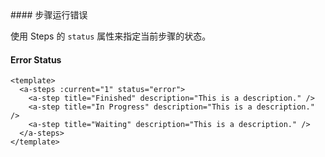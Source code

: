 <cn>
#### 步骤运行错误 

使用 Steps 的 `status` 属性来指定当前步骤的状态。
</cn>
<us>
#### Error Status
</us>

```tpl
<template>
  <a-steps :current="1" status="error">
    <a-step title="Finished" description="This is a description." />
    <a-step title="In Progress" description="This is a description." />
    <a-step title="Waiting" description="This is a description." />
  </a-steps>
</template>
```